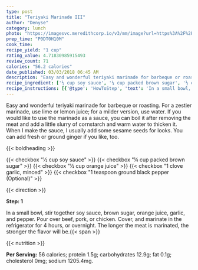 ```yaml
---
type: post
title: "Teriyaki Marinade III"
author: "Denyse"
category: lunch
photo: "https://imagesvc.meredithcorp.io/v3/mm/image?url=https%3A%2F%2Fimages.media-allrecipes.com%2Fuserphotos%2F417802.jpg"
prep_time: "P0DT0H10M"
cook_time: 
recipe_yield: "1 cup"
rating_value: 4.71830985915493
review_count: 71
calories: "56.2 calories"
date_published: 03/03/2018 06:45 AM
description: "Easy and wonderful teriyaki marinade for barbeque or roasting. For a zestier marinade, use lime or lemon juice; for a milder version, use water. If you would like to use the marinade as a sauce, you can boil it after removing the meat and add a little slurry of cornstarch and warm water to thicken it. When I make the sauce, I usually add some sesame seeds for looks. You can add fresh or ground ginger if you like, too."
recipe_ingredient: ['½ cup soy sauce', '¼ cup packed brown sugar', '½ cup orange juice', '1 clove garlic, minced', '1 teaspoon ground black pepper']
recipe_instructions: [{'@type': 'HowToStep', 'text': 'In a small bowl, stir together soy sauce, brown sugar, orange juice, garlic, and pepper. Pour over beef, pork, or chicken. Cover, and marinate in the refrigerator for 4 hours, or overnight. The longer the meat is marinated, the stronger the flavor will be.\n'}]
---
```


Easy and wonderful teriyaki marinade for barbeque or roasting. For a zestier marinade, use lime or lemon juice; for a milder version, use water. If you would like to use the marinade as a sauce, you can boil it after removing the meat and add a little slurry of cornstarch and warm water to thicken it. When I make the sauce, I usually add some sesame seeds for looks. You can add fresh or ground ginger if you like, too. 

{{< boldheading >}}

{{< checkbox "½ cup soy sauce" >}}
{{< checkbox "¼ cup packed brown sugar" >}}
{{< checkbox "½ cup orange juice" >}}
{{< checkbox "1 clove garlic, minced" >}}
{{< checkbox "1 teaspoon ground black pepper  (Optional)" >}}


{{< direction >}}

**Step: 1**

In a small bowl, stir together soy sauce, brown sugar, orange juice, garlic, and pepper. Pour over beef, pork, or chicken. Cover, and marinate in the refrigerator for 4 hours, or overnight. The longer the meat is marinated, the stronger the flavor will be.{{< span >}}

{{< nutrition >}}

**Per Serving:** 56 calories; protein 1.5g; carbohydrates 12.9g; fat 0.1g; cholesterol 0mg; sodium 1205.4mg.